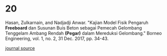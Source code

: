 # 20
Hasan, Zulkarnain, and Nadjadji Anwar. "Kajian Model Fisik Pengaruh **Freeboard** dan Susunan Buis Beton sebagai Pemecah Gelombang Tenggelam Ambang Rendah **(Pegar)** dalam Mereduksi Gelombang." Borneo Engineering, vol. 1, no. 2, 31 Dec. 2017, pp. 34-43.

[journal source](https://www.neliti.com/publications/276508/kajian-model-fisik-pengaruh-freeboard-dan-susunan-buis-beton-sebagai-pemecah-gel#cite)
